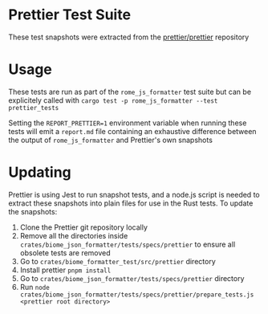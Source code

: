 # Prettier Test Suite

These test snapshots were extracted from the
[prettier/prettier](https://github.com/prettier/prettier) repository

# Usage

These tests are run as part of the `rome_js_formatter` test suite but can be
explicitely called with `cargo test -p rome_js_formatter --test prettier_tests`

Setting the `REPORT_PRETTIER=1` environment variable when running these tests
will emit a `report.md` file containing an exhaustive difference between the
output of `rome_js_formatter` and Prettier's own snapshots

# Updating

Prettier is using Jest to run snapshot tests, and a node.js script is needed to
extract these snapshots into plain files for use in the Rust tests. To update
the snapshots:

1. Clone the Prettier git repository locally
2. Remove all the directories inside
	 `crates/biome_json_formatter/tests/specs/prettier` to ensure all obsolete tests are
	 removed
3. Go to `crates/biome_formatter_test/src/prettier` directory
4. Install prettier ``pnpm install``
5. Go to `crates/biome_json_formatter/tests/specs/prettier` directory
6. Run
	 `node crates/biome_json_formatter/tests/specs/prettier/prepare_tests.js <prettier root directory>`
